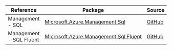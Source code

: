 | Reference | Package | Source |
|---|---|---|
|Management - SQL|[Microsoft.Azure.Management.Sql](https://www.nuget.org/packages/Microsoft.Azure.Management.Sql)|[GitHub](https://github.com/Azure/azure-sdk-for-net)|
|Management - SQL Fluent|[Microsoft.Azure.Management.Sql.Fluent](https://www.nuget.org/packages/Microsoft.Azure.Management.Sql.Fluent)|[GitHub](https://github.com/Azure/azure-sdk-for-net)|

